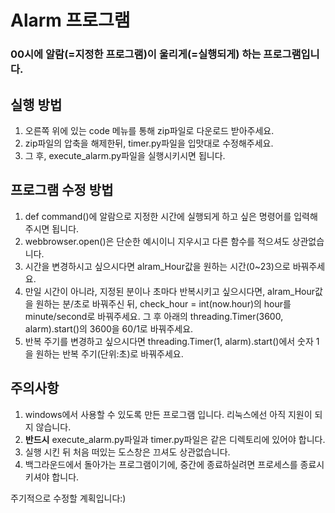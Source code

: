 Alarm 프로그램
===============    
### __00시에 알람(=지정한 프로그램)이 울리게(=실행되게) 하는 프로그램입니다.__    
   
## 실행 방법   
1. 오른쪽 위에 있는 code 메뉴를 통해 zip파일로 다운로드 받아주세요.   
2. zip파일의 압축을 해제한뒤, timer.py파일을 입맛대로 수정해주세요.   
3. 그 후, execute_alarm.py파일을 실행시키시면 됩니다.   
   
   
## 프로그램 수정 방법   
1. def command()에 알람으로 지정한 시간에 실행되게 하고 싶은 명령어를 입력해주시면 됩니다.   
2. webbrowser.open()은 단순한 예시이니 지우시고 다른 함수를 적으셔도 상관없습니다.   
3. 시간을 변경하시고 싶으시다면 alram_Hour값을 원하는 시간(0~23)으로 바꿔주세요.   
4. 만일 시간이 아니라, 지정된 분이나 초마다 반복시키고 싶으시다면, alram_Hour값을 원하는 분/초로 바꿔주신 뒤, check_hour = int(now.hour)의 hour를 minute/second로 바꿔주세요. 그 후 아래의 threading.Timer(3600, alarm).start()의 3600을 60/1로 바꿔주세요.   
5. 반복 주기를 변경하고 싶으시다면 threading.Timer(1, alarm).start()에서 숫자 1을 원하는 반복 주기(단위:초)로 바꿔주세요.   
 
   
## 주의사항 
1. windows에서 사용할 수 있도록 만든 프로그램 입니다. 리눅스에선 아직 지원이 되지 않습니다.
2. **반드시** execute_alarm.py파일과 timer.py파일은 같은 디렉토리에 있어야 합니다.
3. 실행 시킨 뒤 처음 떠있는 도스창은 끄셔도 상관없습니다.   
4. 백그라운드에서 돌아가는 프로그램이기에, 중간에 종료하실려면 프로세스를 종료시키셔야 합니다.   
  
주기적으로 수정할 계획입니다:)   